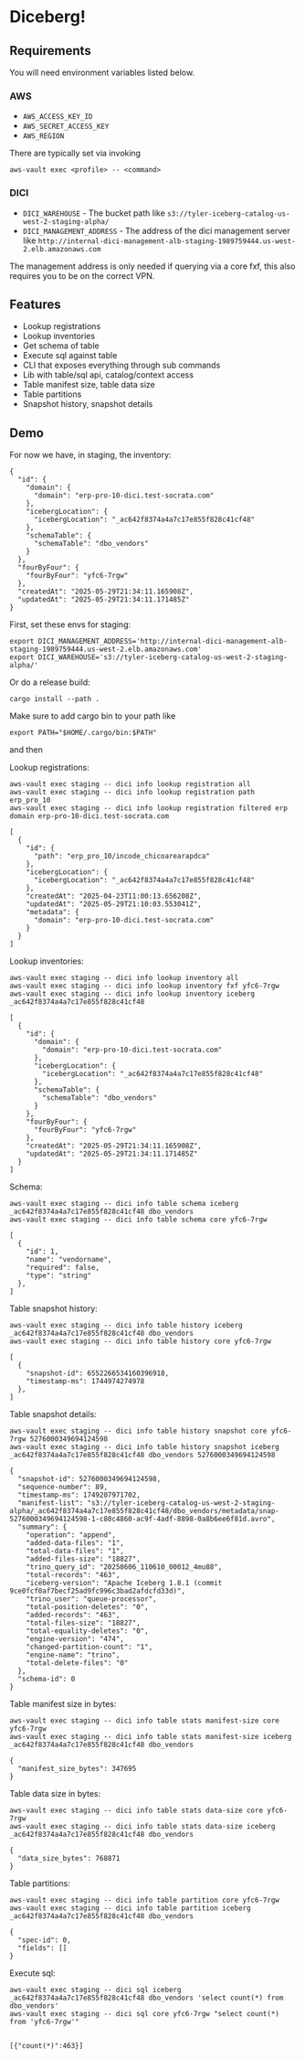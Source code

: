 # Diceberg!

## Requirements

You will need environment variables listed below.

### AWS

- `AWS_ACCESS_KEY_ID`
- `AWS_SECRET_ACCESS_KEY`
- `AWS_REGION`

There are typically set via invoking

```
aws-vault exec <profile> -- <command>
```

### DICI

- `DICI_WAREHOUSE` - The bucket path like `s3://tyler-iceberg-catalog-us-west-2-staging-alpha/`
- `DICI_MANAGEMENT_ADDRESS` - The address of the dici management server like
  `http://internal-dici-management-alb-staging-1989759444.us-west-2.elb.amazonaws.com`

The management address is only needed if querying via a core fxf, this also requires you to be on the correct VPN.

## Features

- Lookup registrations
- Lookup inventories
- Get schema of table
- Execute sql against table
- CLI that exposes everything through sub commands
- Lib with table/sql api, catalog/context access
- Table manifest size, table data size
- Table partitions
- Snapshot history, snapshot details

## Demo

For now we have, in staging, the inventory:

```
{
  "id": {
    "domain": {
      "domain": "erp-pro-10-dici.test-socrata.com"
    },
    "icebergLocation": {
      "icebergLocation": "_ac642f8374a4a7c17e855f828c41cf48"
    },
    "schemaTable": {
      "schemaTable": "dbo_vendors"
    }
  },
  "fourByFour": {
    "fourByFour": "yfc6-7rgw"
  },
  "createdAt": "2025-05-29T21:34:11.165908Z",
  "updatedAt": "2025-05-29T21:34:11.171485Z"
}
```

First, set these envs for staging:

```shell
export DICI_MANAGEMENT_ADDRESS='http://internal-dici-management-alb-staging-1989759444.us-west-2.elb.amazonaws.com'
export DICI_WAREHOUSE='s3://tyler-iceberg-catalog-us-west-2-staging-alpha/'
```

Or do a release build:

```shell
cargo install --path .
```

Make sure to add cargo bin to your path like

```shell
export PATH="$HOME/.cargo/bin:$PATH"
```

and then

Lookup registrations:
```shell
aws-vault exec staging -- dici info lookup registration all
aws-vault exec staging -- dici info lookup registration path erp_pro_10
aws-vault exec staging -- dici info lookup registration filtered erp domain erp-pro-10-dici.test-socrata.com

[
  {
    "id": {
      "path": "erp_pro_10/incode_chicoarearapdca"
    },
    "icebergLocation": {
      "icebergLocation": "_ac642f8374a4a7c17e855f828c41cf48"
    },
    "createdAt": "2025-04-23T11:00:13.656208Z",
    "updatedAt": "2025-05-29T21:10:03.553041Z",
    "metadata": {
      "domain": "erp-pro-10-dici.test-socrata.com"
    }
  }
]
```

Lookup inventories:
```shell
aws-vault exec staging -- dici info lookup inventory all
aws-vault exec staging -- dici info lookup inventory fxf yfc6-7rgw
aws-vault exec staging -- dici info lookup inventory iceberg _ac642f8374a4a7c17e855f828c41cf48

[
  {
    "id": {
      "domain": {
        "domain": "erp-pro-10-dici.test-socrata.com"
      },
      "icebergLocation": {
        "icebergLocation": "_ac642f8374a4a7c17e855f828c41cf48"
      },
      "schemaTable": {
        "schemaTable": "dbo_vendors"
      }
    },
    "fourByFour": {
      "fourByFour": "yfc6-7rgw"
    },
    "createdAt": "2025-05-29T21:34:11.165908Z",
    "updatedAt": "2025-05-29T21:34:11.171485Z"
  }
]
```

Schema:
```shell
aws-vault exec staging -- dici info table schema iceberg _ac642f8374a4a7c17e855f828c41cf48 dbo_vendors
aws-vault exec staging -- dici info table schema core yfc6-7rgw

[
  {
    "id": 1,
    "name": "vendorname",
    "required": false,
    "type": "string"
  },
]
```

Table snapshot history:
```shell
aws-vault exec staging -- dici info table history iceberg _ac642f8374a4a7c17e855f828c41cf48 dbo_vendors
aws-vault exec staging -- dici info table history core yfc6-7rgw

[
  {
    "snapshot-id": 6552266534160396918,
    "timestamp-ms": 1744974274978
  },
]
```

Table snapshot details:
```shell
aws-vault exec staging -- dici info table history snapshot core yfc6-7rgw 5276000349694124598
aws-vault exec staging -- dici info table history snapshot iceberg _ac642f8374a4a7c17e855f828c41cf48 dbo_vendors 5276000349694124598

{
  "snapshot-id": 5276000349694124598,
  "sequence-number": 89,
  "timestamp-ms": 1749207971702,
  "manifest-list": "s3://tyler-iceberg-catalog-us-west-2-staging-alpha/_ac642f8374a4a7c17e855f828c41cf48/dbo_vendors/metadata/snap-5276000349694124598-1-c80c4860-ac9f-4adf-8898-0a8b6ee6f81d.avro",
  "summary": {
    "operation": "append",
    "added-data-files": "1",
    "total-data-files": "1",
    "added-files-size": "18827",
    "trino_query_id": "20250606_110610_00012_4mu88",
    "total-records": "463",
    "iceberg-version": "Apache Iceberg 1.8.1 (commit 9ce0fcf0af7becf25ad9fc996c3bad2afdcfd33d)",
    "trino_user": "queue-processor",
    "total-position-deletes": "0",
    "added-records": "463",
    "total-files-size": "18827",
    "total-equality-deletes": "0",
    "engine-version": "474",
    "changed-partition-count": "1",
    "engine-name": "trino",
    "total-delete-files": "0"
  },
  "schema-id": 0
}
```

Table manifest size in bytes:
```shell
aws-vault exec staging -- dici info table stats manifest-size core yfc6-7rgw
aws-vault exec staging -- dici info table stats manifest-size iceberg _ac642f8374a4a7c17e855f828c41cf48 dbo_vendors

{
  "manifest_size_bytes": 347695
}
```

Table data size in bytes:
```shell
aws-vault exec staging -- dici info table stats data-size core yfc6-7rgw
aws-vault exec staging -- dici info table stats data-size iceberg _ac642f8374a4a7c17e855f828c41cf48 dbo_vendors

{
  "data_size_bytes": 768871
}
```

Table partitions:
```shell
aws-vault exec staging -- dici info table partition core yfc6-7rgw
aws-vault exec staging -- dici info table partition iceberg _ac642f8374a4a7c17e855f828c41cf48 dbo_vendors

{
  "spec-id": 0,
  "fields": []
}
```

Execute sql:
```shell
aws-vault exec staging -- dici sql iceberg _ac642f8374a4a7c17e855f828c41cf48 dbo_vendors 'select count(*) from dbo_vendors'
aws-vault exec staging -- dici sql core yfc6-7rgw "select count(*) from 'yfc6-7rgw'"


[{"count(*)":463}]
```